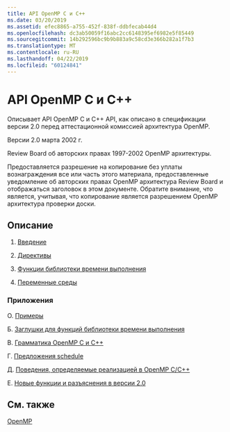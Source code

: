```yaml
---
title: API OpenMP C и C++
ms.date: 03/20/2019
ms.assetid: efec8865-a755-452f-838f-ddbfecab44d4
ms.openlocfilehash: dc3ab50059f16abc2cc6148395ef6982e5f85449
ms.sourcegitcommit: 14b292596bc9b9b883a9c58cd3e366b282a1f7b3
ms.translationtype: MT
ms.contentlocale: ru-RU
ms.lasthandoff: 04/22/2019
ms.locfileid: "60124841"
---
```

# <a name="openmp-c-and-c-application-program-interface"></a>API OpenMP C и C++

Описывает API OpenMP C и C++ API, как описано в спецификации версии 2.0 перед аттестационной комиссией архитектура OpenMP.

Версии 2.0 марта 2002 г.

Review Board об авторских правах 1997-2002 OpenMP архитектуры.

Предоставляется разрешение на копирование без уплаты вознаграждения все или часть этого материала, предоставленные уведомление об авторских правах OpenMP архитектура Review Board и отображаться заголовок в этом документе. Обратите внимание, что является, учитывая, что копирование является разрешением OpenMP архитектура проверки доски.

## <a name="contents"></a>Описание

1. [Введение](1-introduction.md)

1. [Директивы](2-directives.md)

1. [Функции библиотеки времени выполнения](3-run-time-library-functions.md)

1. [Переменные среды](4-environment-variables.md)

### <a name="appendices"></a>Приложения

О. [Примеры](a-examples.md)

Б. [Заглушки для функций библиотеки времени выполнения](b-stubs-for-run-time-library-functions.md)

В. [Грамматика OpenMP C и C++](c-openmp-c-and-cpp-grammar.md)

Г. [Предложения schedule](d-using-the-schedule-clause.md)

Д. [Поведения, определяемые реализацией в OpenMP C/C++](e-implementation-defined-behaviors-in-openmp-c-cpp.md)

Е. [Новые функции и разъяснения в версии 2.0](f-new-features-and-clarifications-in-version-2-0.md)

## <a name="see-also"></a>См. также

[OpenMP](../../parallel/openmp/openmp-in-visual-cpp.md)<br/>
